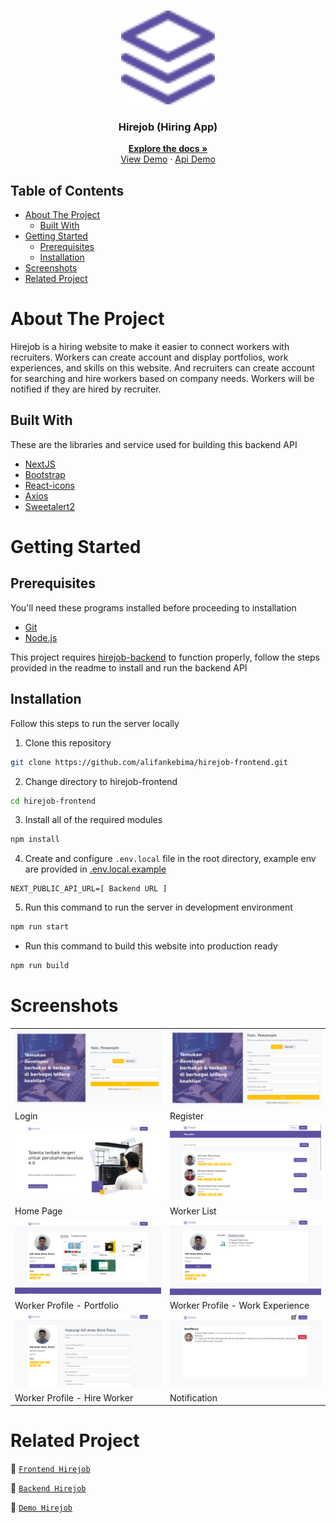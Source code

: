 <br />
<p align="center">
  <div align="center">
    <img height="150" src="./docs/readme/logo.svg" alt="hirejob" border="0"/>
  </div>
  <h3 align="center">Hirejob (Hiring App)</h3>
  <p align="center">
    <a href="https://github.com/alifankebima/hirejob-frontend"><strong>Explore the docs »</strong></a>
    <br />
    <a href="https://hirejob-frontend-alifankebima.vercel.app">View Demo</a>
    ·
    <a href="https://hirejob-backend-production-c841.up.railway.app">Api Demo</a>
  </p>
</p>

## Table of Contents

- [About The Project](#about-the-project)
  - [Built With](#built-with)
- [Getting Started](#getting-started)
  - [Prerequisites](#prerequisites)
  - [Installation](#installation)
- [Screenshots](#screenshots)
- [Related Project](#related-project)

# About The Project

Hirejob is a hiring website to make it easier to connect workers with recruiters. Workers can create account and display portfolios, work experiences, and skills on this website. And recruiters can create account for searching and hire workers based on company needs. Workers will be notified if they are hired by recruiter.

## Built With

These are the libraries and service used for building this backend API

- [NextJS](https://nextjs.org/)
- [Bootstrap](https://getbootstrap.com/)
- [React-icons](https://react-icons.github.io/react-icons/)
- [Axios](https://axios-http.com)
- [Sweetalert2](https://sweetalert2.github.io)

# Getting Started

## Prerequisites

You'll need these programs installed before proceeding to installation

- [Git](https://git-scm.com/downloads)
- [Node.js](https://nodejs.org/en/download)

This project requires [hirejob-backend](https://github.com/alifankebima/hirejob-backend) to function properly, follow the steps provided in the readme to install and run the backend API

## Installation

Follow this steps to run the server locally

1. Clone this repository

```sh
git clone https://github.com/alifankebima/hirejob-frontend.git
```

2. Change directory to hirejob-frontend

```sh
cd hirejob-frontend
```

3. Install all of the required modules

```sh
npm install
```

4. Create and configure `.env.local` file in the root directory, example env are provided in [.env.local.example](./.env.local.example)

```env
NEXT_PUBLIC_API_URL=[ Backend URL ]
```

5. Run this command to run the server in development environment

```sh
npm run start
```

- Run this command to build this website into production ready

```sh
npm run build
```

# Screenshots

<table>
 <tr>
    <td><img width="350px" src="./docs/readme/login.png" border="0" alt="Login" /></td>
    <td> <img width="350px" src="./docs/readme/register.png" border="0"  alt="Register" /></td>
  </tr>
  <tr>
    <td>Login</td>
    <td>Register</td>
  </tr>
  <tr>
    <td><img width="350px" src="./docs/readme/home-page.png" border="0" alt="Home Page" /></td>
    <td><img width="350px" src="./docs/readme/worker-list.png" border="0" alt="Worker List" /> </td>
  </tr>
   <tr>
    <td>Home Page</td>
    <td>Worker List</td>
  </tr>
  <tr>
    <td><img width="350px" src="./docs/readme/portfolio.png" border="0" alt="Portfolio" /></td>
    <td><img width="350px" src="./docs/readme/work-experience.png" border="0" alt="Work Experience" /> </td>
  </tr>
   <tr>
    <td>Worker Profile - Portfolio</td>
    <td>Worker Profile - Work Experience</td>
  </tr>
    <tr>
    <td><img width="350px" src="./docs/readme/hire.png" border="0" alt="Hire Worker" /></td>
    <td><img width="350px" src="./docs/readme/notification.png" border="0" alt="Notification" /> </td>
  </tr>
   <tr>
    <td>Worker Profile - Hire Worker</td>
    <td>Notification</td>
  </tr>
</table>

# Related Project

:rocket: [`Frontend Hirejob`](https://github.com/alifankebima/hirejob-frontend)

:rocket: [`Backend Hirejob`](https://github.com/alifankebima/hirejob-backend)

:rocket: [`Demo Hirejob`](https://hirejob-frontend-alifankebima.vercel.app)
